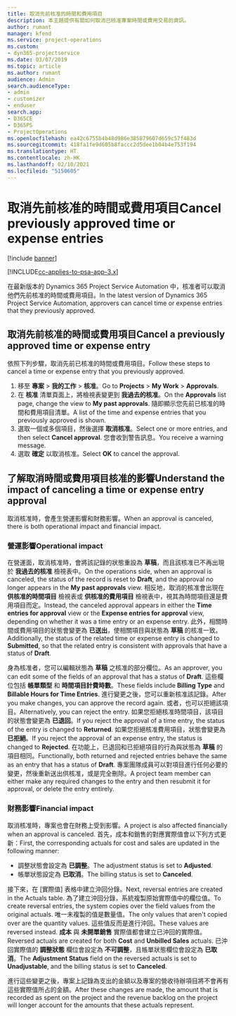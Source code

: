 ```yaml
---
title: 取消先前核准的時間和費用項目
description: 本主題提供有關如何取消已核准專案時間或費用交易的資訊。
author: rumant
manager: kfend
ms.service: project-operations
ms.custom:
- dyn365-projectservice
ms.date: 03/07/2019
ms.topic: article
ms.author: rumant
audience: Admin
search.audienceType:
- admin
- customizer
- enduser
search.app:
- D365CE
- D365PS
- ProjectOperations
ms.openlocfilehash: ea42c6755b4b48d986e385879607d659c57f483d
ms.sourcegitcommit: 418fa1fe9d605b8faccc2d5dee1b04b4e753f194
ms.translationtype: HT
ms.contentlocale: zh-HK
ms.lasthandoff: 02/10/2021
ms.locfileid: "5150605"
---
```

# <a name="cancel-previously-approved-time-or-expense-entries"></a><span data-ttu-id="b91e6-103">取消先前核准的時間或費用項目</span><span class="sxs-lookup"><span data-stu-id="b91e6-103">Cancel previously approved time or expense entries</span></span>

[!include [banner](../includes/psa-now-project-operations.md)]

[!INCLUDE[cc-applies-to-psa-app-3.x](../includes/cc-applies-to-psa-app-3x.md)]

<span data-ttu-id="b91e6-104">在最新版本的 Dynamics 365 Project Service Automation 中，核准者可以取消他們先前核准的時間或費用項目。</span><span class="sxs-lookup"><span data-stu-id="b91e6-104">In the latest version of Dynamics 365 Project Service Automation, approvers can cancel time or expense entries that they previously approved.</span></span>

## <a name="cancel-a-previously-approved-time-or-expense-entry"></a><span data-ttu-id="b91e6-105">取消先前核准的時間或費用項目</span><span class="sxs-lookup"><span data-stu-id="b91e6-105">Cancel a previously approved time or expense entry</span></span>

<span data-ttu-id="b91e6-106">依照下列步驟，取消先前已核准的時間或費用項目。</span><span class="sxs-lookup"><span data-stu-id="b91e6-106">Follow these steps to cancel a time or expense entry that you previously approved.</span></span>

1. <span data-ttu-id="b91e6-107">移至 **專案** \> **我的工作** \> **核准**。</span><span class="sxs-lookup"><span data-stu-id="b91e6-107">Go to **Projects** \> **My Work** \> **Approvals**.</span></span>
2. <span data-ttu-id="b91e6-108">在 **核准** 清單頁面上，將檢視表變更到 **我過去的核准**。</span><span class="sxs-lookup"><span data-stu-id="b91e6-108">On the **Approvals** list page, change the view to **My past approvals**.</span></span> <span data-ttu-id="b91e6-109">隨即顯示您先前已核准的時間和費用項目清單。</span><span class="sxs-lookup"><span data-stu-id="b91e6-109">A list of the time and expense entries that you previously approved is shown.</span></span>
3. <span data-ttu-id="b91e6-110">選取一個或多個項目，然後選擇 **取消核准**。</span><span class="sxs-lookup"><span data-stu-id="b91e6-110">Select one or more entries, and then select **Cancel approval**.</span></span> <span data-ttu-id="b91e6-111">您會收到警告訊息。</span><span class="sxs-lookup"><span data-stu-id="b91e6-111">You receive a warning message.</span></span>
4. <span data-ttu-id="b91e6-112">選取 **確定** 以取消核准。</span><span class="sxs-lookup"><span data-stu-id="b91e6-112">Select **OK** to cancel the approval.</span></span>

## <a name="understand-the-impact-of-canceling-a-time-or-expense-entry-approval"></a><span data-ttu-id="b91e6-113">了解取消時間或費用項目核准的影響</span><span class="sxs-lookup"><span data-stu-id="b91e6-113">Understand the impact of canceling a time or expense entry approval</span></span>

<span data-ttu-id="b91e6-114">取消核准時，會產生營運影響和財務影響。</span><span class="sxs-lookup"><span data-stu-id="b91e6-114">When an approval is canceled, there is both operational impact and financial impact.</span></span>

### <a name="operational-impact"></a><span data-ttu-id="b91e6-115">營運影響</span><span class="sxs-lookup"><span data-stu-id="b91e6-115">Operational impact</span></span>

<span data-ttu-id="b91e6-116">在營運面，取消核准時，會將該記錄的狀態重設為 **草稿**，而且該核准已不再出現於 **我過去的核准** 檢視表中。</span><span class="sxs-lookup"><span data-stu-id="b91e6-116">On the operations side, when an approval is canceled, the status of the record is reset to **Draft**, and the approval no longer appears in the **My past approvals** view.</span></span> <span data-ttu-id="b91e6-117">相反地，取消的核准會出現在 **供核准的時間項目** 檢視表或 **供核准的費用項目** 檢視表中，視其為時間項目還是費用項目而定。</span><span class="sxs-lookup"><span data-stu-id="b91e6-117">Instead, the canceled approval appears in either the **Time entries for approval** view or the **Expense entries for approval** view, depending on whether it was a time entry or an expense entry.</span></span> <span data-ttu-id="b91e6-118">此外，相關時間或費用項目的狀態會變更為 **已送出**，使相關項目與狀態為 **草稿** 的核准一致。</span><span class="sxs-lookup"><span data-stu-id="b91e6-118">Additionally, the status of the related time or expense entry is changed to **Submitted**, so that the related entry is consistent with approvals that have a status of **Draft**.</span></span>

<span data-ttu-id="b91e6-119">身為核准者，您可以編輯狀態為 **草稿** 之核准的部分欄位。</span><span class="sxs-lookup"><span data-stu-id="b91e6-119">As an approver, you can edit some of the fields of an approval that has a status of **Draft**.</span></span> <span data-ttu-id="b91e6-120">這些欄位包括 **帳單類型** 和 **時間項目計費時數**。</span><span class="sxs-lookup"><span data-stu-id="b91e6-120">These fields include **Billing Type** and **Billable Hours for Time Entries**.</span></span> <span data-ttu-id="b91e6-121">進行變更之後，您可以重新核准該記錄。</span><span class="sxs-lookup"><span data-stu-id="b91e6-121">After you make changes, you can approve the record again.</span></span> <span data-ttu-id="b91e6-122">或者，也可以拒絕該項目。</span><span class="sxs-lookup"><span data-stu-id="b91e6-122">Alternatively, you can reject the entry.</span></span> <span data-ttu-id="b91e6-123">如果您拒絕核准時間項目，該項目的狀態會變更為 **已退回**。</span><span class="sxs-lookup"><span data-stu-id="b91e6-123">If you reject the approval of a time entry, the status of the entry is changed to **Returned**.</span></span> <span data-ttu-id="b91e6-124">如果您拒絕核准費用項目，狀態會變更為 **已拒絕**。</span><span class="sxs-lookup"><span data-stu-id="b91e6-124">If you reject the approval of an expense entry, the status is changed to **Rejected**.</span></span> <span data-ttu-id="b91e6-125">在功能上，已退回和已拒絕項目的行為與狀態為 **草稿** 的項目相同。</span><span class="sxs-lookup"><span data-stu-id="b91e6-125">Functionally, both returned and rejected entries behave the same as an entry that has a status of **Draft**.</span></span> <span data-ttu-id="b91e6-126">專案團隊成員可以對項目進行任何必要的變更，然後重新送出供核准，或是完全刪除。</span><span class="sxs-lookup"><span data-stu-id="b91e6-126">A project team member can either make any required changes to the entry and then resubmit it for approval, or delete the entry entirely.</span></span>

### <a name="financial-impact"></a><span data-ttu-id="b91e6-127">財務影響</span><span class="sxs-lookup"><span data-stu-id="b91e6-127">Financial impact</span></span>

<span data-ttu-id="b91e6-128">取消核准時，專案也會在財務上受到影響。</span><span class="sxs-lookup"><span data-stu-id="b91e6-128">A project is also affected financially when an approval is canceled.</span></span> <span data-ttu-id="b91e6-129">首先，成本和銷售的對應實際值會以下列方式更新：</span><span class="sxs-lookup"><span data-stu-id="b91e6-129">First, the corresponding actuals for cost and sales are updated in the following manner:</span></span>

- <span data-ttu-id="b91e6-130">調整狀態會設定為 **已調整**。</span><span class="sxs-lookup"><span data-stu-id="b91e6-130">The adjustment status is set to **Adjusted**.</span></span>
- <span data-ttu-id="b91e6-131">帳單狀態設定為 **已取消**。</span><span class="sxs-lookup"><span data-stu-id="b91e6-131">The billing status is set to **Canceled**.</span></span>

<span data-ttu-id="b91e6-132">接下來，在 [實際值] 表格中建立沖回分錄。</span><span class="sxs-lookup"><span data-stu-id="b91e6-132">Next, reversal entries are created in the Actuals table.</span></span> <span data-ttu-id="b91e6-133">為了建立沖回分錄，系統複製原始實際值中的欄位值。</span><span class="sxs-lookup"><span data-stu-id="b91e6-133">To create reversal entries, the system copies over the field values from the original actuals.</span></span> <span data-ttu-id="b91e6-134">唯一未複製的值是數量值。</span><span class="sxs-lookup"><span data-stu-id="b91e6-134">The only values that aren't copied over are the quantity values.</span></span> <span data-ttu-id="b91e6-135">這些值反而是進行沖回。</span><span class="sxs-lookup"><span data-stu-id="b91e6-135">These values are reversed instead.</span></span> <span data-ttu-id="b91e6-136">**成本** 與 **未開單銷售** 實際值都會建立已沖回的實際值。</span><span class="sxs-lookup"><span data-stu-id="b91e6-136">Reversed actuals are created for both **Cost** and **Unbilled Sales** actuals.</span></span> <span data-ttu-id="b91e6-137">已沖回實際值的 **調整狀態** 欄位會設定為 **不可調整**，且帳單狀態欄位會設定為 **已取消**。</span><span class="sxs-lookup"><span data-stu-id="b91e6-137">The **Adjustment Status** field on the reversed actuals is set to **Unadjustable**, and the billing status is set to **Canceled**.</span></span>

<span data-ttu-id="b91e6-138">進行這些變更之後，專案上記錄為支出的金額以及專案的營收待辦項目將不會再有這些實際值所占的金額。</span><span class="sxs-lookup"><span data-stu-id="b91e6-138">After these changes are made, the amount that is recorded as spent on the project and the revenue backlog on the project will longer account for the amounts that these actuals represent.</span></span>
